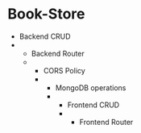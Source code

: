 # Book-Store
- Backend CRUD
- - Backend Router
  - - CORS Policy
    - - MongoDB operations
      - - Frontend CRUD
        - - Frontend Router 

